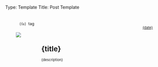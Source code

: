 Type: Template
Title: Post Template
<style>

.home-post {
    display: flex;
    background-color: var(--background-alt);
    border-left: 4px solid {color};
    align-items: stretch;
    gap: 0;
    padding: 1rem;
    margin: 1rem;
}

.home-post > div {
    padding: 0.1rem;
}

.home-post-header {
    padding: 0.5rem;
    flex-grow: 1;
}

.home-post-image img {
    flex-shrink: 1;
    padding: 0em;
    align-self: flex-start;
    max-width: 15em;
}

.home-post-title {
    padding: 1rem;
    color: {color};
    text-align: left;
}

.home-post-info {
    font-size: 0.8em;
    margin-top: 1rem;
    margin-bottom: 0.5rem;
    text-align: right;
}

.home-tag::before {
    font-family: 'Font Awesome 5 Free';
    content: '\{fa} ';
    margin-right: .2rem;
    padding-left: .5rem;
}

.home-tag {
    display: block;
    margin-bottom: 1rem;
    font-size: 0.8rem;
    color: {color};
    border-radius: 10px;
    max-width: fit-content;
    padding: .2rem;
}

@media only screen and (max-width: 480px) {
    /* For mobile phones: */
    .home-post {
        flex-direction: column;
        align-items: normal;
    }
    .home-post-title {
        padding: 0;
    }
    .home-post-image {
        padding: 0.5rem;
        margin: auto;
    }
    .home-post-image img {
        max-width: 100%;
        margin: auto;
    }
}
</style>
<div class="home-post">
    <div class="home-post-image">
        <span class="home-tag">tag</span>
    <a href="{permalink}"><img src={image}></a>
    </div>

<div class="home-post-header">
<div class="home-post-info">
        <i class="fa-solid fa-clock"></i> <a href="{permalink}">{date}</a>
    <div class="home-post-title">
        <h1><span style="text-transform: lowercase;">{title}</span></h1>
        <p>{description}</p>
        </div>
    </div>
</div>
</div>
